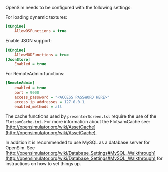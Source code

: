OpenSim needs to be configured with the following settings:

For loading dynamic textures:
```ini
[XEngine]
    AllowOSFunctions = true
```

Enable JSON support:

```ini
[XEngine]
    AllowMODFunctions = true
[JsonStore]
    Enabled = true
```

For RemoteAdmin functions:

```ini
[RemoteAdmin]
    enabled = true
    port = 9000
    access_password = "<ACCESS PASSWORD HERE>"
    access_ip_addresses = 127.0.0.1
    enabled_methods = all
```

The cache functions used by `presenterScreen.lsl` require the use of the `FlotsamCache.ini`. For more information about the FlotsamCache see:
[http://opensimulator.org/wiki/AssetCache](http://opensimulator.org/wiki/AssetCache).

In addition it is recommended to use MySQL as a database server for OpenSim. See [http://opensimulator.org/wiki/Database_Settings#MySQL_Walkthrough](http://opensimulator.org/wiki/Database_Settings#MySQL_Walkthrough) for instructions on how to set things up.